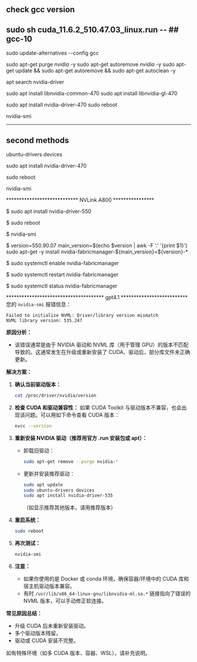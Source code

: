 ## check gcc version
## sudo sh cuda_11.6.2_510.47.03_linux.run -- ## gcc-10 ##
sudo update-alternatives --config gcc

sudo apt-get purge *nvidia* -y
sudo apt-get autoremove *nvidia* -y
sudo apt-get update && sudo apt-get autoremove && sudo apt-get autoclean -y


apt search nvidia-driver


sudo apt install libnvidia-common-470
sudo apt install libnvidia-gl-470


sudo apt install nvidia-driver-470
sudo reboot

nvidia-smi

********************************************
## second methods

ubuntu-drivers devices

sudo apt install nvidia-driver-470

sudo reboot

nvidia-smi

****************************     NVLink A800     ****************

$ sudo apt install nvidia-driver-550

$ sudo reboot

$ nvidia-smi

$ version=550.90.07
main_version=$(echo $version | awk -F '.' '{print $1}')
sudo apt-get -y install nvidia-fabricmanager-${main_version}=${version}-*

$ sudo systemctl enable nvidia-fabricmanager

$ sudo systemctl restart nvidia-fabricmanager

$ sudo systemctl status nvidia-fabricmanager

************************************** gpt4.1 **************************
您的 `nvidia-smi` 报错信息：

```
Failed to initialize NVML: Driver/library version mismatch
NVML library version: 535.247
```

**原因分析：**
- 该错误通常是由于 NVIDIA 驱动和 NVML 库（用于管理 GPU）的版本不匹配导致的。这通常发生在升级或重新安装了 CUDA、驱动后，部分库文件未正确更新。

**解决方案：**

1. **确认当前驱动版本：**
   ```bash
   cat /proc/driver/nvidia/version
   ```

2. **检查 CUDA 和驱动兼容性：**
   如果 CUDA Toolkit 与驱动版本不兼容，也会出现该问题。可以用如下命令查看 CUDA 版本：
   ```bash
   nvcc --version
   ```

3. **重新安装 NVIDIA 驱动（推荐用官方 .run 安装包或 apt）：**
   - 卸载旧驱动：
     ```bash
     sudo apt-get remove --purge nvidia-*
     ```
   - 更新并安装推荐驱动：
     ```bash
     sudo apt update
     sudo ubuntu-drivers devices
     sudo apt install nvidia-driver-535
     ```
     （如显示推荐其他版本，请用推荐版本）

4. **重启系统：**
   ```bash
   sudo reboot
   ```

5. **再次测试：**
   ```bash
   nvidia-smi
   ```

6. **注意：**
   - 如果你使用的是 Docker 或 conda 环境，确保容器/环境中的 CUDA 库和宿主机驱动版本兼容。
   - 有时 `/usr/lib/x86_64-linux-gnu/libnvidia-ml.so.*` 链接指向了错误的 NVML 版本，可以手动修正软连接。

**常见原因总结：**
- 升级 CUDA 后未重新安装驱动。
- 多个驱动版本残留。
- 驱动或 CUDA 安装不完整。

如有特殊环境（如多 CUDA 版本、容器、WSL），请补充说明。











